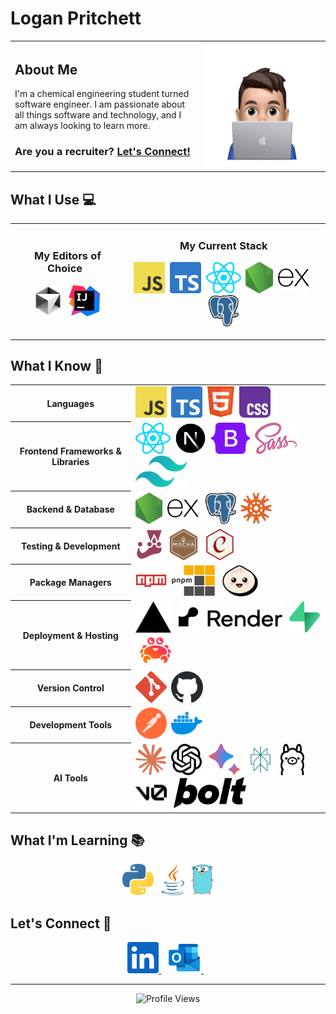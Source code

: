 # Logan Pritchett

<table border="0">
  <tr>
    <td width="60%">
      <h2>About Me</h2>
      <p>I'm a chemical engineering student turned software engineer. I am passionate about all things software and technology, and I am always looking to learn more.</p>
      <h3>Are you a recruiter? <a href="#connect">Let's Connect!</a></h3>
    </td>
    <td width="40%" align="center">
      <img src="./images/logan.png" height="200" alt="Logan Pritchett" />
    </td>
  </tr>
</table>

## What I Use 💻

<table align="center">
  <tr>
    <td align="center">
      <h3>&nbsp;My Editors of Choice&nbsp;</h3>
      <p>
        <img src="./images/cursor.svg" height="50" alt="Cursor" />&nbsp;
        <img src="./images/intellij.svg" height="50" alt="Intellij" />
      </p>
    </td>
    <td align="center">
      <h3>My Current Stack</h3>
      <p>
        <img src="./images/javascript.svg" height="50" alt="JavaScript" />&nbsp;
        <img src="./images/typescript.svg" height="50" alt="TypeScript" />&nbsp;
        <img src="./images/react.svg" height="50" alt="React" />&nbsp;
        <img src="./images/nodejs.svg" height="50" alt="Node.js" />&nbsp;
        <picture>
          <source media="(prefers-color-scheme: dark)" srcset="./images/express/dark.svg" height="50" />
          <source media="(prefers-color-scheme: light)" srcset="./images/express/light.svg" height="50" />
          <img src="./images/express/light.svg" height="50" alt="Express.js" />
        </picture>&nbsp;
        <img src="./images/postgresql.svg" height="50" alt="PostgreSQL" />
      </p>
    </td>
  </tr>
</table>

## What I Know 🧠

<table align="center">
  <tr>
    <th>Languages</th>
    <td>
      <img src="./images/javascript.svg" height="50" alt="JavaScript" />&nbsp;
      <img src="./images/typescript.svg" height="50" alt="TypeScript" />&nbsp;
      <img src="./images/html5.svg" height="50" alt="HTML" />&nbsp;
      <img src="./images/css.svg" height="50" alt="CSS" />
    </td>
  </tr>
  <tr>
    <th>Frontend Frameworks & Libraries</th>
    <td>
      <img src="./images/react.svg" height="50" alt="React" />&nbsp;
      <img src="./images/nextjs.svg" height="50" alt="Next.js" />&nbsp;
      <img src="./images/bootstrap.svg" height="50" alt="Bootstrap" />&nbsp;
      <img src="./images/sass.svg" height="50" alt="SASS" />&nbsp;
      <img src="./images/tailwindcss.svg" height="50" alt="Tailwind" />
    </td>
  </tr>
  <tr>
    <th>Backend & Database</th>
    <td>
      <img src="./images/nodejs.svg" height="50" alt="Node.js" />&nbsp;
      <picture>
        <source media="(prefers-color-scheme: dark)" srcset="./images/express/dark.svg" height="50" />
        <source media="(prefers-color-scheme: light)" srcset="./images/express/light.svg" height="50" />
        <img src="./images/express/light.svg" height="50" alt="Express" />
      </picture>&nbsp;
      <img src="./images/postgresql.svg" height="50" alt="PostgreSQL" />&nbsp;
      <img src="./images/knex.svg" height="50" alt="Knex" />
    </td>
  </tr>
  <tr>
    <th>Testing & Development</th>
    <td>
      <img src="./images/jest.svg" height="50" alt="Jest" />&nbsp;
      <img src="./images/mocha.svg" height="50" alt="Mocha" />&nbsp;
      <img src="./images/chai.svg" height="50" alt="Chai" />
    </td>
  </tr>
  <tr>
    <th>Package Managers</th>
    <td>
      <img src="./images/npm.svg" height="50" alt="NPM" />&nbsp;
      <picture>
        <source media="(prefers-color-scheme: dark)" srcset="./images/pnpm/dark.svg" height="50" />
        <source media="(prefers-color-scheme: light)" srcset="./images/pnpm/light.svg" height="50" />
        <img src="./images/pnpm/light.svg" height="50" alt="PNPM" />
      </picture>&nbsp;
      <img src="./images/bun.svg" height="50" alt="Bun" />
    </td>
  </tr>
  <tr>
    <th>Deployment & Hosting</th>
    <td>
      <picture>
        <source media="(prefers-color-scheme: dark)" srcset="./images/vercel/dark.svg" height="50" />
        <source media="(prefers-color-scheme: light)" srcset="./images/vercel/light.svg" height="50" />
        <img src="./images/vercel/light.svg" height="50" alt="Vercel" />
      </picture>&nbsp;
      <picture>
        <source media="(prefers-color-scheme: dark)" srcset="./images/render/dark.svg" height="50" />
        <source media="(prefers-color-scheme: light)" srcset="./images/render/light.svg" height="50" />
        <img src="./images/render/light.svg" height="50" alt="Render" />
      </picture>&nbsp;
      <img src="./images/supabase.svg" height="50" alt="Supabase" />&nbsp;
      <img src="./images/aiven.png" height="50" alt="Aiven" />
    </td>
  </tr>
  <tr>
    <th>Version Control</th>
    <td>
      <img src="./images/git.svg" height="50" alt="Git" />&nbsp;
      <picture>
        <source media="(prefers-color-scheme: dark)" srcset="./images/github/dark.svg" height="50" />
        <source media="(prefers-color-scheme: light)" srcset="./images/github/light.svg" height="50" />
        <img src="./images/github/light.svg" height="50" alt="GitHub" />
      </picture>
    </td>
  </tr>
  <tr>
    <th>Development Tools</th>
    <td>
      <img src="./images/postman.svg" height="50" alt="Postman" />&nbsp;
      <img src="./images/docker.svg" height="50" alt="Docker" />
    </td>
  </tr>
  <tr>
    <th>AI Tools</th>
    <td>
      <img src="./images/claude.svg" height="50" alt="Claude" />&nbsp;
      <picture>
        <source media="(prefers-color-scheme: dark)" srcset="./images/chatgpt/dark.svg" height="50" />
        <source media="(prefers-color-scheme: light)" srcset="./images/chatgpt/light.svg" height="50" />
        <img src="./images/chatgpt/light.svg" height="50" alt="ChatGPT" />
      </picture>&nbsp;
      <img src="./images/gemini.svg" height="50" alt="Gemini" />&nbsp;
      <img src="./images/perplexity.svg" height="50" alt="Perplexity" />&nbsp;
      <picture>
        <source media="(prefers-color-scheme: dark)" srcset="./images/ollama/dark.svg" height="50" />
        <source media="(prefers-color-scheme: light)" srcset="./images/ollama/light.svg" height="50" />
        <img src="./images/ollama/light.svg" height="50" alt="Ollama" />
      </picture>&nbsp;
      <picture>
        <source media="(prefers-color-scheme: dark)" srcset="./images/v0/dark.svg" height="50" />
        <source media="(prefers-color-scheme: light)" srcset="./images/v0/light.svg" height="50" />
        <img src="./images/v0/light.svg" height="50" alt="V0" />
      </picture>&nbsp;
      <picture>
        <source media="(prefers-color-scheme: dark)" srcset="./images/bolt/dark.svg" height="50" />
        <source media="(prefers-color-scheme: light)" srcset="./images/bolt/light.svg" height="50" />
        <img src="./images/bolt/light.svg" height="50" alt="Bolt" />
      </picture>
    </td>
  </tr>
</table>

## What I'm Learning 📚

<p align="center">
  <img src="./images/python.svg" height="50" alt="Python" />&nbsp;&nbsp;
  <img src="./images/java.svg" height="50" alt="Java" />&nbsp;&nbsp;
  <img src="./images/go.svg" height="50" alt="Go" />
</p>

<h2 id="connect">Let's Connect 🤝</h2>

<p align="center">
  <a href="https://www.linkedin.com/in/logan-pritchett">
    <img src="./images/linkedin.svg" height="50" alt="LinkedIn" />
  </a>&nbsp;&nbsp;
  <a href="mailto:contact@loganpritchett.me">
    <img src="./images/outlook.svg" height="50" alt="Email" />
  </a>&nbsp;&nbsp;
</p>

---

<p align="center">
  <img src="https://komarev.com/ghpvc/?username=loganprit&style=for-the-badge&color=blue&label=VISITORS&abbreviated=true" alt="Profile Views" />
</p>
